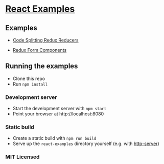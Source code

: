 # [React Examples](http://insin.github.io/react-examples/)

## Examples

* [Code Splitting Redux Reducers](https://github.com/insin/react-examples/tree/master/code-splitting-redux-reducers#readme)

* [Redux Form Components](https://github.com/insin/react-examples/tree/master/redux-form-components#readme)

## Running the examples

* Clone this repo
* Run `npm install`

### Development server

* Start the development server with `npm start`
* Point your browser at http://localhost:8080

### Static build

* Create a static build with  `npm run build`
* Serve up the `react-examples` directory yourself (e.g. with [http-server](https://github.com/indexzero/http-server))

### MIT Licensed